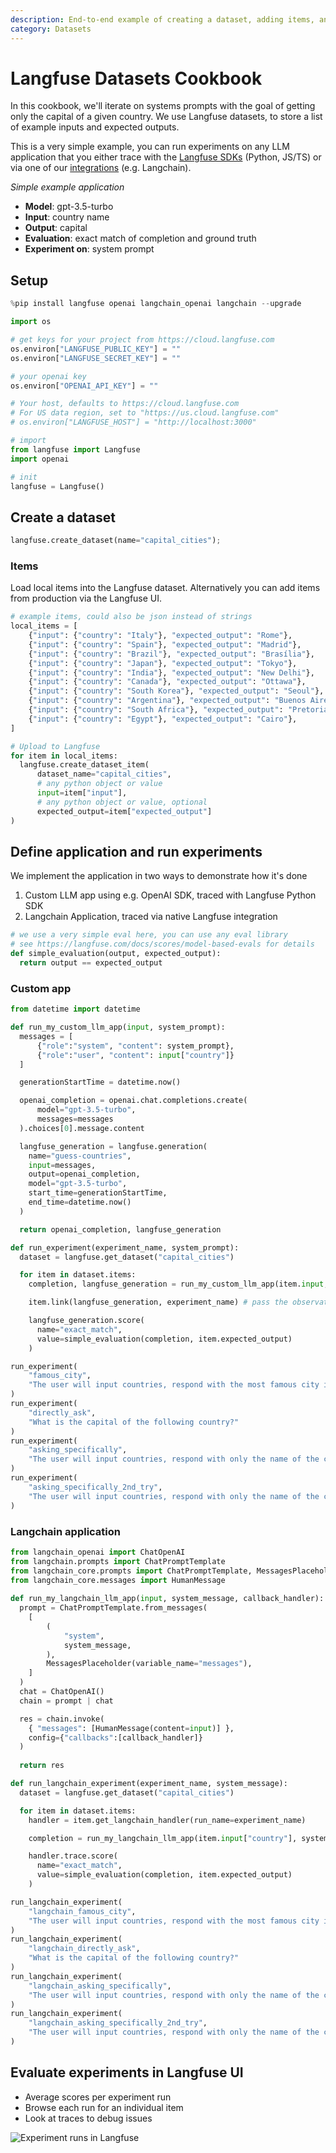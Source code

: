```yaml
---
description: End-to-end example of creating a dataset, adding items, and running experiments with Langfuse datasets.
category: Datasets
---
```


# Langfuse Datasets Cookbook

In this cookbook, we'll iterate on systems prompts with the goal of getting only the capital of a given country. We use Langfuse datasets, to store a list of example inputs and expected outputs.

This is a very simple example, you can run experiments on any LLM application that you either trace with the [Langfuse SDKs](https://langfuse.com/docs/sdk) (Python, JS/TS) or via one of our [integrations](https://langfuse.com/docs/integrations) (e.g. Langchain).

_Simple example application_

- **Model**: gpt-3.5-turbo
- **Input**: country name
- **Output**: capital
- **Evaluation**: exact match of completion and ground truth
- **Experiment on**: system prompt

## Setup


```python
%pip install langfuse openai langchain_openai langchain --upgrade
```


```python
import os

# get keys for your project from https://cloud.langfuse.com
os.environ["LANGFUSE_PUBLIC_KEY"] = ""
os.environ["LANGFUSE_SECRET_KEY"] = ""

# your openai key
os.environ["OPENAI_API_KEY"] = ""

# Your host, defaults to https://cloud.langfuse.com
# For US data region, set to "https://us.cloud.langfuse.com"
# os.environ["LANGFUSE_HOST"] = "http://localhost:3000"
```


```python
# import
from langfuse import Langfuse
import openai

# init
langfuse = Langfuse()
```

## Create a dataset


```python
langfuse.create_dataset(name="capital_cities");
```

### Items

Load local items into the Langfuse dataset. Alternatively you can add items from production via the Langfuse UI.


```python
# example items, could also be json instead of strings
local_items = [
    {"input": {"country": "Italy"}, "expected_output": "Rome"},
    {"input": {"country": "Spain"}, "expected_output": "Madrid"},
    {"input": {"country": "Brazil"}, "expected_output": "Brasília"},
    {"input": {"country": "Japan"}, "expected_output": "Tokyo"},
    {"input": {"country": "India"}, "expected_output": "New Delhi"},
    {"input": {"country": "Canada"}, "expected_output": "Ottawa"},
    {"input": {"country": "South Korea"}, "expected_output": "Seoul"},
    {"input": {"country": "Argentina"}, "expected_output": "Buenos Aires"},
    {"input": {"country": "South Africa"}, "expected_output": "Pretoria"},
    {"input": {"country": "Egypt"}, "expected_output": "Cairo"},
]
```


```python
# Upload to Langfuse
for item in local_items:
  langfuse.create_dataset_item(
      dataset_name="capital_cities",
      # any python object or value
      input=item["input"],
      # any python object or value, optional
      expected_output=item["expected_output"]
)
```

## Define application and run experiments

We implement the application in two ways to demonstrate how it's done

1. Custom LLM app using e.g. OpenAI SDK, traced with Langfuse Python SDK
2. Langchain Application, traced via native Langfuse integration


```python
# we use a very simple eval here, you can use any eval library
# see https://langfuse.com/docs/scores/model-based-evals for details
def simple_evaluation(output, expected_output):
  return output == expected_output
```

### Custom app


```python
from datetime import datetime

def run_my_custom_llm_app(input, system_prompt):
  messages = [
      {"role":"system", "content": system_prompt},
      {"role":"user", "content": input["country"]}
  ]

  generationStartTime = datetime.now()

  openai_completion = openai.chat.completions.create(
      model="gpt-3.5-turbo",
      messages=messages
  ).choices[0].message.content

  langfuse_generation = langfuse.generation(
    name="guess-countries",
    input=messages,
    output=openai_completion,
    model="gpt-3.5-turbo",
    start_time=generationStartTime,
    end_time=datetime.now()
  )

  return openai_completion, langfuse_generation
```


```python
def run_experiment(experiment_name, system_prompt):
  dataset = langfuse.get_dataset("capital_cities")

  for item in dataset.items:
    completion, langfuse_generation = run_my_custom_llm_app(item.input, system_prompt)

    item.link(langfuse_generation, experiment_name) # pass the observation/generation object or the id

    langfuse_generation.score(
      name="exact_match",
      value=simple_evaluation(completion, item.expected_output)
    )
```


```python
run_experiment(
    "famous_city",
    "The user will input countries, respond with the most famous city in this country"
)
run_experiment(
    "directly_ask",
    "What is the capital of the following country?"
)
run_experiment(
    "asking_specifically",
    "The user will input countries, respond with only the name of the capital"
)
run_experiment(
    "asking_specifically_2nd_try",
    "The user will input countries, respond with only the name of the capital. State only the name of the city."
)
```

### Langchain application


```python
from langchain_openai import ChatOpenAI
from langchain.prompts import ChatPromptTemplate
from langchain_core.prompts import ChatPromptTemplate, MessagesPlaceholder
from langchain_core.messages import HumanMessage
 
def run_my_langchain_llm_app(input, system_message, callback_handler):
  prompt = ChatPromptTemplate.from_messages(
    [
        (
            "system",
            system_message,
        ),
        MessagesPlaceholder(variable_name="messages"),
    ]
  )
  chat = ChatOpenAI()
  chain = prompt | chat

  res = chain.invoke(
    { "messages": [HumanMessage(content=input)] },
    config={"callbacks":[callback_handler]}
  )
  
  return res
```


```python
def run_langchain_experiment(experiment_name, system_message):
  dataset = langfuse.get_dataset("capital_cities")

  for item in dataset.items:
    handler = item.get_langchain_handler(run_name=experiment_name)

    completion = run_my_langchain_llm_app(item.input["country"], system_message, handler)

    handler.trace.score(
      name="exact_match",
      value=simple_evaluation(completion, item.expected_output)
    )
```


```python
run_langchain_experiment(
    "langchain_famous_city",
    "The user will input countries, respond with the most famous city in this country"
)
run_langchain_experiment(
    "langchain_directly_ask",
    "What is the capital of the following country?"
)
run_langchain_experiment(
    "langchain_asking_specifically",
    "The user will input countries, respond with only the name of the capital"
)
run_langchain_experiment(
    "langchain_asking_specifically_2nd_try",
    "The user will input countries, respond with only the name of the capital. State only the name of the city."
)
```

## Evaluate experiments in Langfuse UI

- Average scores per experiment run
- Browse each run for an individual item
- Look at traces to debug issues

![Experiment runs in Langfuse](https://langfuse.com/images/docs/dataset-runs-cookbook.jpg)
